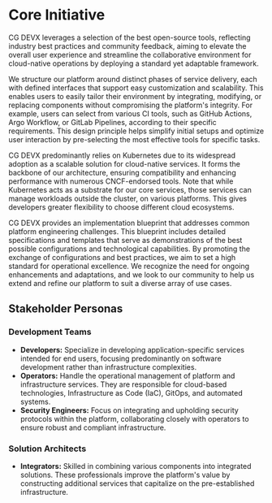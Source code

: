# Core Initiative

CG DEVX leverages a selection of the best open-source tools, reflecting industry best practices and community feedback,
aiming to elevate the overall user experience and streamline the collaborative environment for cloud-native operations
by deploying a standard yet adaptable framework.

We structure our platform around distinct phases of service delivery, each with defined interfaces that support easy
customization and scalability. This enables users to easily tailor their environment by integrating, modifying, or
replacing components without compromising the platform's integrity. For example, users can select from various CI tools,
such as GitHub Actions, Argo Workflow, or GitLab Pipelines, according to their specific requirements. This design
principle helps simplify initial setups and optimize user interaction by pre-selecting the most effective tools for
specific tasks.

CG DEVX predominantly relies on Kubernetes due to its widespread adoption as a scalable solution for cloud-native
services. It forms the backbone of our architecture, ensuring compatibility and enhancing performance with numerous
CNCF-endorsed tools. Note that while Kubernetes acts as a substrate for our core services, those services can manage
workloads outside the cluster, on various platforms. This gives developers greater flexibility to choose different cloud
ecosystems.

CG DEVX provides an implementation blueprint that addresses common platform engineering challenges. This blueprint
includes detailed specifications and templates that serve as demonstrations of the best possible configurations and
technological capabilities. By promoting the exchange of configurations and best practices, we aim to set a high
standard for operational excellence. We recognize the need for ongoing enhancements and adaptations, and we look to our
community to help us extend and refine our platform to suit a diverse array of use cases.

## Stakeholder Personas

### Development Teams

- **Developers:** Specialize in developing application-specific services intended for end users, focusing predominantly
  on software development rather than infrastructure complexities.
- **Operators:** Handle the operational management of platform and infrastructure services. They are responsible for
  cloud-based technologies, Infrastructure as Code (IaC), GitOps, and automated systems.
- **Security Engineers:** Focus on integrating and upholding security protocols within the platform, collaborating
  closely with operators to ensure robust and compliant infrastructure.

### Solution Architects

- **Integrators:** Skilled in combining various components into integrated solutions. These professionals improve the
  platform's value by constructing additional services that capitalize on the pre-established infrastructure.
